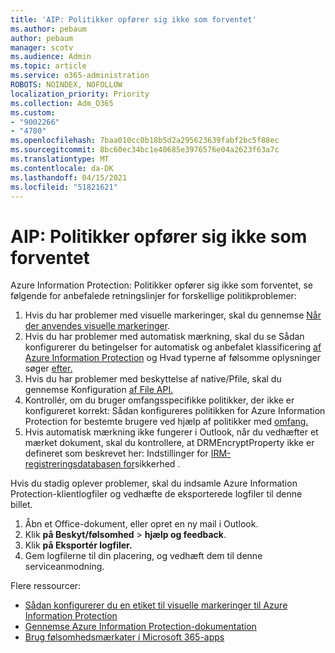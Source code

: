 ```yaml
---
title: 'AIP: Politikker opfører sig ikke som forventet'
ms.author: pebaum
author: pebaum
manager: scotv
ms.audience: Admin
ms.topic: article
ms.service: o365-administration
ROBOTS: NOINDEX, NOFOLLOW
localization_priority: Priority
ms.collection: Adm_O365
ms.custom:
- "9002266"
- "4780"
ms.openlocfilehash: 7baa010cc0b18b5d2a295623639fabf2bc5f88ec
ms.sourcegitcommit: 8bc60ec34bc1e40685e3976576e04a2623f63a7c
ms.translationtype: MT
ms.contentlocale: da-DK
ms.lasthandoff: 04/15/2021
ms.locfileid: "51821621"
---
```

# <a name="aip-policies-not-behaving-as-expected"></a>AIP: Politikker opfører sig ikke som forventet

Azure Information Protection: Politikker opfører sig ikke som forventet, se følgende for anbefalede retningslinjer for forskellige politikproblemer:

1. Hvis du har problemer med visuelle markeringer, skal du gennemse [Når der anvendes visuelle markeringer](https://docs.microsoft.com/azure/information-protection/configure-policy-markings#when-visual-markings-are-applied).
2. Hvis du har problemer med automatisk mærkning, skal du se Sådan konfigurerer du betingelser for automatisk og anbefalet klassificering [af Azure Information Protection](https://docs.microsoft.com/azure/information-protection/configure-policy-classification) og Hvad typerne af følsomme oplysninger søger [efter.](https://docs.microsoft.com/microsoft-365/compliance/sensitive-information-type-entity-definitions)
3. Hvis du har problemer med beskyttelse af native/Pfile, skal du gennemse Konfiguration [af File API.](https://docs.microsoft.com/azure/information-protection/develop/file-api-configuration)
4. Kontrollér, om du bruger omfangsspecifikke politikker, der ikke er konfigureret korrekt: Sådan konfigureres politikken for Azure Information Protection for bestemte brugere ved hjælp af politikker med [omfang.](https://docs.microsoft.com/azure/information-protection/configure-policy-scope)
5. Hvis automatisk mærkning ikke fungerer i Outlook, når du vedhæfter et mærket dokument, skal du kontrollere, at DRMEncryptProperty ikke er defineret som beskrevet her: Indstillinger for [IRM-registreringsdatabasen for](https://docs.microsoft.com/deployoffice/security/protect-sensitive-messages-and-documents-by-using-irm-in-office#office-2016-irm-registry-key-options)sikkerhed .

Hvis du stadig oplever problemer, skal du indsamle Azure Information Protection-klientlogfiler og vedhæfte de eksporterede logfiler til denne billet.

1. Åbn et Office-dokument, eller opret en ny mail i Outlook.
2. Klik **på Beskyt/følsomhed**  >  **hjælp og feedback**.
3. Klik **på Eksportér logfiler.**
4. Gem logfilerne til din placering, og vedhæft dem til denne serviceanmodning.

Flere ressourcer:

- [Sådan konfigurerer du en etiket til visuelle markeringer til Azure Information Protection](https://docs.microsoft.com/azure/information-protection/configure-policy-markings)
- [Gennemse Azure Information Protection-dokumentation](https://docs.microsoft.com/azure/information-protection/what-is-information-protection)
- [Brug følsomhedsmærkater i Microsoft 365-apps](https://docs.microsoft.com/microsoft-365/compliance/sensitivity-labels-office-apps)

